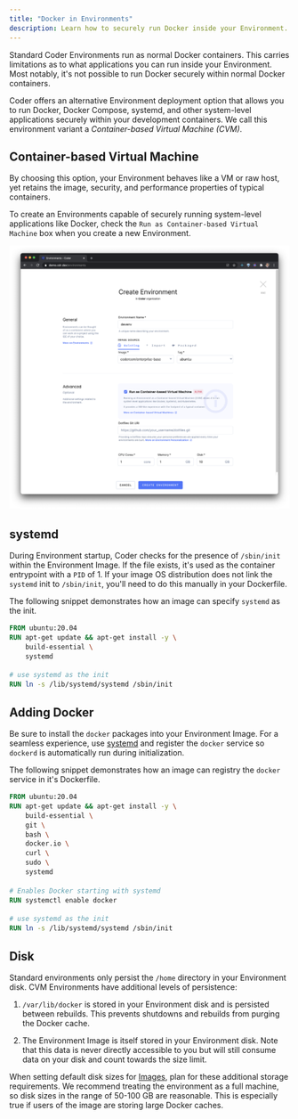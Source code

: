 ```yaml
---
title: "Docker in Environments"
description: Learn how to securely run Docker inside your Environment.
---
```


Standard Coder Environments run as normal Docker containers. This carries
limitations as to what applications you can run inside your Environment.
Most notably, it's not possible to run Docker securely within normal Docker
containers.

Coder offers an alternative Environment deployment option that allows you to
run Docker, Docker Compose, systemd, and other system-level applications
securely within your development containers. We call this environment variant
a *Container-based Virtual Machine (CVM)*.

## Container-based Virtual Machine

By choosing this option,
your Environment behaves like a VM or raw host, yet retains the image, security,
and performance properties of typical containers.

To create an Environments capable of securely running system-level applications
like Docker, check the `Run as Container-based Virtual Machine` box when you
create a new Environment.

![Create CVM](../assets/cvm-create.png)

## systemd

During Environment startup, Coder checks for the presence of `/sbin/init` within
the Environment Image. If the file exists, it's used as the container entrypoint
with a `PID` of 1. If your image OS distribution does not link the `systemd`
init to `/sbin/init`, you'll need to do this manually in your Dockerfile.

The following snippet demonstrates how an image can specify `systemd` as the
init.

```Dockerfile
FROM ubuntu:20.04
RUN apt-get update && apt-get install -y \
    build-essential \
    systemd

# use systemd as the init
RUN ln -s /lib/systemd/systemd /sbin/init
```

## Adding Docker

Be sure to install the `docker` packages into your Environment Image. For a
seamless experience, use [systemd](#systemd) and register the `docker` service
so `dockerd` is automatically run during initialization.

The following snippet demonstrates how an image can registry the `docker`
service in it's Dockerfile.

```Dockerfile
FROM ubuntu:20.04
RUN apt-get update && apt-get install -y \
    build-essential \
    git \
    bash \
    docker.io \
    curl \
    sudo \
    systemd

# Enables Docker starting with systemd
RUN systemctl enable docker

# use systemd as the init
RUN ln -s /lib/systemd/systemd /sbin/init
```

## Disk

Standard environments only persist the `/home` directory in your Environment
disk. CVM Environments have additional levels of persistence:

1. `/var/lib/docker` is stored in your Environment disk and is persisted
between rebuilds.
This prevents shutdowns and rebuilds from purging the Docker cache.

2. The Environment Image is itself stored in your Environment disk.
Note that this data is never directly accessible to you but will still consume
data on your disk and count towards the size limit.

When setting default disk sizes for [Images](../images/index.md), plan for these
additional storage requirements. We recommend treating the environment as a full
machine, so disk sizes in the range of 50-100 GB are reasonable.
This is especially true if users of the image are storing large Docker caches.
